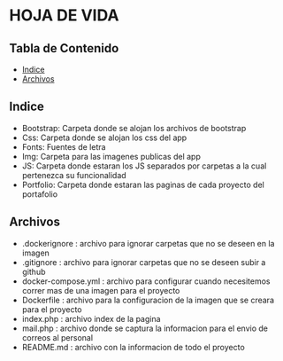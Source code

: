 # HOJA DE VIDA

## Tabla de Contenido

- [Indice](#indice)
- [Archivos](#archivos)

## Indice
- Bootstrap: Carpeta donde se alojan los archivos de bootstrap
- Css: Carpeta donde se alojan los css del app
- Fonts: Fuentes de letra 
- Img: Carpeta para las imagenes publicas del app
- JS: Carpeta donde estaran los JS separados por carpetas a la cual pertenezca su funcionalidad
- Portfolio: Carpeta donde estaran las paginas de cada proyecto del portafolio

## Archivos
- .dockerignore : archivo para ignorar carpetas que no se deseen en la imagen
- .gitignore : archivo para ignorar carpetas que no se deseen subir a github
- docker-compose.yml : archivo para configurar cuando necesitemos correr mas de una imagen para el proyecto
- Dockerfile : archivo para la configuracion de la imagen que se creara para el proyecto
- index.php : archivo index de la pagina 
- mail.php : archivo donde se captura la informacion para el envio de correos al personal
- README.md : archivo con la informacion de todo el proyecto
